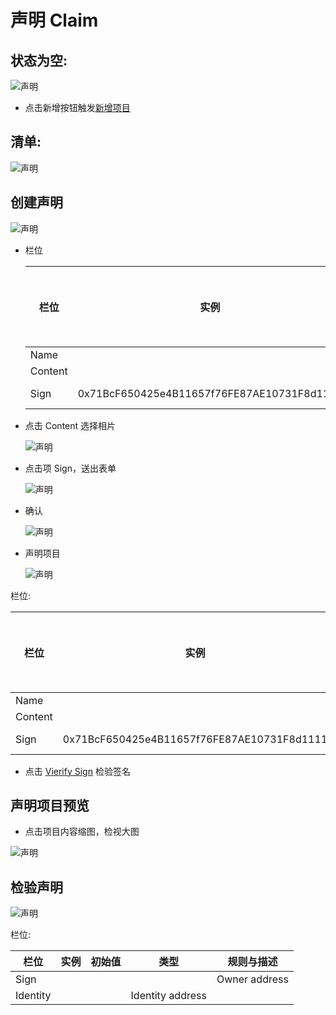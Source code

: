 # 声明 Claim

## 状态为空:

![声明](/docs/assets/screen-id-claims-empty.png)

* 点击新增按钮触发[新增项目](#claims-create-item)

## 清单:

![声明](/docs/assets/screen-id-claims.png)

## <a name="claims-create-item">创建声明</a>

![声明](/docs/assets/screen-certificate-1.png)

* 栏位

	栏位 | 实例 | 初始值 | 类型 | 规则与描述
	------------- | ------------- | ------------- | ------------- | -------------
	Name |  |  |  | 
	Content |  |  | image | 
	Sign | 0x71BcF650425e4B11657f76FE87AE10731F8d1111 |  | owner Address | 

* 点击 Content 选择相片

	![声明](/docs/assets/screen-certificate-2.png)

* 点击项 Sign，送出表单

	![声明](/docs/assets/screen-certificate-3.png)

* 确认

	![声明](/docs/assets/screen-certificate-confirmation.png)

* 声明项目

	![声明](/docs/assets/screen-certificate-item.png)

栏位:

栏位 | 实例 | 初始值 | 类型 | 规则与描述
------------- | ------------- | ------------- | ------------- | -------------
Name |  |  |  | 
Content |  |  | image | 
Sign | 0x71BcF650425e4B11657f76FE87AE10731F8d1111 |  | owner Address | 

* 点击 [Vierify Sign](#verifys-sign) 检验签名

## 声明项目预览

* 点击项目内容缩图，检视大图

![声明](/docs/assets/screen-certificate-item-image-review.png)

##	<a name="verifys-sign">检验声明</a>

![声明](/docs/assets/screen-verifi-certificate-item.png)

栏位:

栏位 | 实例 | 初始值 | 类型 | 规则与描述
------------- | ------------- | ------------- | ------------- | -------------
Sign |  |  |  | Owner address
Identity |  |  | Identity address

